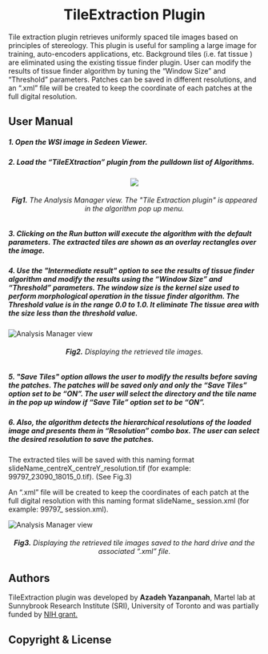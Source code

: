 <h1 align="center">TileExtraction Plugin</h1>
  
Tile extraction plugin retrieves uniformly spaced tile images based on principles of stereology. This plugin is useful for sampling a large image for training, auto-encoders applications, etc.
Background tiles (i.e. fat tissue ) are eliminated using the existing tissue finder plugin.
User can modify the results of tissue finder algorithm by tuning the “Window Size” and “Threshold” parameters.
Patches can be saved in different resolutions, and an “.xml” file will be created to keep the coordinate of each patches at the full digital resolution.

## User Manual
##### 1.	Open the WSI image in Sedeen Viewer. 
##### 2.	Load the “TileEXtraction” plugin from the pulldown list of Algorithms.

<div align="center">
  <img src="https://github.com/sedeen-piip-plugins/TileExtraction_Plugin/blob/master/Images/TileExtraction_1.png"/>
</div>
<div align="center">
  <h6> <strong>Fig1.</strong> The Analysis Manager view. The "Tile Extraction plugin" is appeared in the algorithm pop up      menu.</h6>
</div>


##### 3.  Clicking on the Run button will execute the algorithm with the default parameters. The extracted tiles are shown as an overlay rectangles over the image.
##### 4.  Use the "Intermediate result" option to see the results of tissue finder algorithm and modify the results using the “Window Size” and “Threshold” parameters. The window size is the kernel size used to perform morphological operation in the tissue finder algorithm. The Threshold value is in the range 0.0 to 1.0. It eliminate The tissue area with the size less than the threshold value.

![Analysis Manager view](https://github.com/sedeen-piip-plugins/TileExtraction_Plugin/blob/master/Images/TileExtraction_2.png)
<div align="center">
  <h6><strong>Fig2.</strong> Displaying the retrieved tile images.</h6>
</div>


##### 5.  "Save Tiles" option allows the user to modify the results before saving the patches. The patches will be saved only and only the “Save Tiles” option set to be “ON”. The user will select the directory and the tile name in the pop up window if “Save Tile” option set to be “ON”.
##### 6.  Also, the algorithm detects the hierarchical resolutions of the loaded image and presents them in “Resolution” combo box. The user can select the desired resolution to save the patches.

The extracted tiles will be saved with this naming format slideName_centreX_centreY_resolution.tif (for example: 99797_23090_18015_0.tif). (See Fig.3)

An “.xml” file will be created to keep the coordinates of each patch at the full digital resolution with this naming format slideName_ session.xml (for example: 99797_ session.xml).

![Analysis Manager view](https://github.com/sedeen-piip-plugins/TileExtraction_Plugin/blob/master/Images/TileExtraction_3.png)
<div align="center">
  <h6><strong>Fig3.</strong> Displaying the retrieved tile images saved to the hard drive and the associated “.xml” file.</h6>
</div>


## Authors
TileExtraction plugin was developed by **Azadeh Yazanpanah**, Martel lab at Sunnybrook Research Institute (SRI), University of Toronto and was partially funded by [NIH grant.](https://itcr.nci.nih.gov/funded-project/pathology-image-informatics-platform-visualization-analysis-and-management)

## Copyright & License
